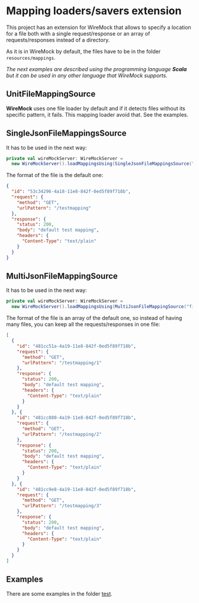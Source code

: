 # Mapping loaders/savers extension
This project has an extension for WireMock that allows to specify a location for a file both with a single
request/response or an array of requests/responses instead of a directory.

As it is in WireMock by default, the files have to be in the folder `resources/mappings`.

_The next examples are described using the programming language **Scala** but it can be used in any other language
that WireMock supports._

## UnitFileMappingSource

**WireMock** uses one file loader by default and if it detects files without its specific pattern, it fails.
This mapping loader avoid that. See the examples.

## SingleJsonFileMappingsSource
It has to be used in the next way:

```scala
private val wireMockServer: WireMockServer =
  new WireMockServer().loadMappingsUsing(SingleJsonFileMappingsSource("filename"))
```

The format of the file is the default one:

```json
{
  "id": "53c34296-4a18-11e8-842f-0ed5f89f718b",
  "request": {
    "method": "GET",
    "urlPattern": "/testmapping"
  },
  "response": {
    "status": 200,
    "body": "default test mapping",
    "headers": {
      "Content-Type": "text/plain"
    }
  }
}
```

## MultiJsonFileMappingSource
It has to be used in the next way:

```scala
private val wireMockServer: WireMockServer =
  new WireMockServer().loadMappingsUsing(MultiJsonFileMappingSource("filename"))
```

The format of the file is an array of the default one, so instead of having many files, you can keep
all the requests/responses in one file:

```json
[
  {
    "id": "481cc51a-4a19-11e8-842f-0ed5f89f718b",
    "request": {
      "method": "GET",
      "urlPattern": "/testmapping/1"
    },
    "response": {
      "status": 200,
      "body": "default test mapping",
      "headers": {
        "Content-Type": "text/plain"
      }
    }
  }, {
    "id": "481cc880-4a19-11e8-842f-0ed5f89f718b",
    "request": {
      "method": "GET",
      "urlPattern": "/testmapping/2"
    },
    "response": {
      "status": 200,
      "body": "default test mapping",
      "headers": {
        "Content-Type": "text/plain"
      }
    }
  }, {
    "id": "481cc9e8-4a19-11e8-842f-0ed5f89f718b",
    "request": {
      "method": "GET",
      "urlPattern": "/testmapping/3"
    },
    "response": {
      "status": 200,
      "body": "default test mapping",
      "headers": {
        "Content-Type": "text/plain"
      }
    }
  }
]
```

## Examples
There are some examples in the folder [test](src/test/scala/info/maalvarez/wiremock).